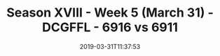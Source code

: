 ---
title: Season XVIII - Week 5 (March 31) - DCGFFL - 6916 vs 6911
teams_score:
- team: 6916
  score:
- team: 6911
  score: 20
mvp: Nick Eckert (Pink), Austin Plier (Red)
game-ball: ''
sportsperson: ''
season: 16
week: 5
date: '2019-03-31T11:37:53'
pageid: season-xviii-week-5-april-1-6916-vs-6911
---